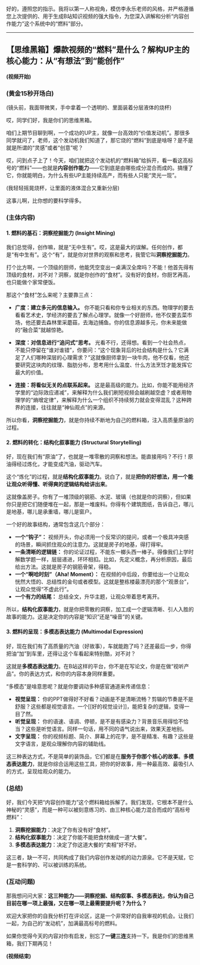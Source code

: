 好的，遵照您的指示。我将以第一人称视角，模仿李永乐老师的风格，并严格遵循您上次提供的、用于生成B站知识视频的强大指令，为您深入讲解和分析“内容创作能力”这个系统中的“燃料”部分。

---

## **【思维黑箱】爆款视频的“燃料”是什么？解构UP主的核心能力：从“有想法”到“能创作”**

**(视频开始)**

### **(黄金15秒开场白)**

(镜头前，我面带微笑，手中拿着一个透明的、里面装着分层液体的烧杯)

哎，同学们好，我是你们的思维黑箱。

咱们上期节目聊到啊，一个成功的UP主，就像一台高效的“价值发动机”。那很多同学就问了，老师，这个发动机我们知道了，那它烧的“燃料”到底是啥呀？是不是就是所谓的“灵感”或者“创意”呢？

哎，问到点子上了！今天，咱们就把这个发动机的“燃料箱”给拆开，看一看这高标号的“燃料”——也就是**内容创作能力**——它到底是由哪些成分混合而成的。搞懂了它，你就能明白，为什么有些UP主能持续高产，而有些人只能“灵光一现”。

(我轻轻摇晃烧杯，让里面的液体混合又重新分层)

这事儿啊，比你想的要科学得多。

### **(主体内容)**

#### **1. 燃料的基石：洞察挖掘能力 (Insight Mining)**

我们总觉得，创作嘛，就是“无中生有”。哎，这是最大的误解。任何创作，都是“有中生有”。这个“有”，就是你对世界的观察和思考，我管它叫**洞察挖掘能力**。

打个比方啊，一个顶级的厨师，他能凭空变出一桌满汉全席吗？不能！他首先得有顶级的食材，对不对？洞察，就是你创作的“食材”。没有好的食材，你厨艺再高，也只能做个家常便饭。

那这个“食材”怎么来呢？主要靠三点：

*   **广度：建立多元的信息输入。**
    你不能只看和你专业相关的东西。物理学的要去看看艺术史，学经济的要去了解点心理学。就像一个好厨师，他不仅要去菜市场，他还要去森林里采蘑菇，去海边捕鱼。你的信息源越多元，你未来能做的“融合菜”就越惊艳。

*   **深度：对信息进行“追问式”思考。**
    光看不行，还得想。看到一个社会热点，不能只停留在“谁对谁错”，你要问：“这个现象背后的社会结构是什么？它满足了人们哪种深层的心理需求？”这就像厨师拿到一块牛肉，他不仅看，他还要研究这块肉的纹理、脂肪分布，思考用什么温度、什么方法烹饪才能发挥它最大的价值。

*   **连接：将看似无关的点联系起来。**
    这是最高级的能力。比如，你能不能用经济学里的“边际效应递减”，来解释为什么我们刷短视频会越刷越空虚？或者用物理学的“熵增定律”，来解释为什么一个组织不持续努力就会变得混乱？这种跨界的连接，往往就是“神仙观点”的来源。

所以你看，**洞察挖掘能力**，就是你持续不断地为自己的燃料箱，注入高质量原油的过程。

#### **2. 燃料的转化：结构化叙事能力 (Structural Storytelling)**

好，现在我们有“原油”了，也就是一堆零散的洞察和想法。能直接用吗？不行！原油得经过炼化，才能变成汽油，驱动汽车。

这个“炼化”的过程，就是**结构化叙事能力**。说白了，就是**把你的好想法，用一个能让观众听得懂、听得爽的逻辑结构给讲出来**。

这就像盖房子。你有了一堆顶级的钢筋、水泥、玻璃（也就是你的洞察），但如果你只是把它们随便堆在一起，那是一堆废料。你得有个建筑图纸，告诉自己，哪儿是地基，哪儿是承重墙，哪儿是窗户。

一个好的故事结构，通常包含这几个部分：

*   **一个“钩子”：** 视频开头，你必须用一个反常识的提问，或者一个极具冲突感的场景，瞬间抓住观众的注意力。这就是房子的地基，得打得牢。
*   **一条清晰的逻辑链：** 你的论证过程，不能东一榔头西一棒子。得像我们上学时解数学题一样，层层递进，环环相扣。比如，先定义概念，再分析原因，最后给出方法。这就是房子的钢筋骨架，得稳。
*   **一个“啊哈时刻”（Aha! Moment）：** 在视频的中后段，你要给出一个让观众恍然大悟的、总结性的金句或者模型。这就是整栋楼最漂亮的那个“观景台”，让观众觉得“不虚此行”。
*   **一个有力的结尾：** 总结全文，升华主题，让观众带着思考离开。

所以，**结构化叙事能力**，就是你把零散的洞察，加工成一个逻辑清晰、引人入胜的故事的能力。这是决定你的内容是“知识”还是“噪音”的关键。

#### **3. 燃料的呈现：多模态表达能力 (Multimodal Expression)**

好，现在我们有了高质量的汽油（好故事），车就能跑了吗？还差最后一步，你得把油“加”到车里，还得让这个车看起来特别酷，对不对？

这就是**多模态表达能力**。在B站这样的平台，你不是在写论文，你是在做“视听产品”。你的表达方式，和你的内容本身同样重要。

“多模态”是啥意思呢？就是你要调动多种感官通道来传递信息：

*   **视觉呈现：** 你的PPT做得好不好看？动画是不是清晰流畅？剪辑的节奏是不是舒服？这些都是视觉语言。一个[[好的视觉设计]]，能把复杂的逻辑，变得一目了然。
*   **听觉呈现：** 你的语速、语调、停顿，是不是有感染力？背景音乐用得恰不恰当？这些是听觉语言。同样一句话，用不同的语气说出来，效果天差地别。
*   **文字呈现：** 你的视频标题、简介、屏幕上的花字，是不是精准、有趣？这些是文字语言，是观众理解你内容的辅助线。

这三种表达方式，不是简单的装饰品，它们都是在**服务于你那个核心的故事**。**多模态表达能力**，就是你综合运用这些工具，把你的好故事，用一种最高效、最吸引人的方式，呈现给观众的能力。

### **(总结)**

好，我们今天把“内容创作能力”这个燃料箱给拆解了。我们发现，它根本不是什么神秘的“灵感”，而是一种可以被刻意练习的、由三种核心能力混合而成的“高标号燃料”：

1.  **洞察挖掘能力**：决定了你有没有好“食材”。
2.  **结构化叙事能力**：决定了你能不能把食材做成一道“大餐”。
3.  **多模态表达能力**：决定了你这道大餐的“卖相”好不好。

这三者，缺一不可，共同构成了我们内容创作发动机的动力源泉。它不是天赋，它是一套科学的、可以被训练的系统。

### **(互动问题)**

那我想问问大家：**这三种能力——洞察挖掘、结构叙事、多模态表达，你认为自己目前在哪一项上最强，又在哪一项上最需要提升呢？为什么？**

欢迎大家把你的自我分析打在评论区，这是一个非常好的自我审视的机会。让我们一起，为自己的“发动机”，加满最高标号的燃料。

如果你觉得今天的内容对你有启发，别忘了**一键三连**支持一下。我是你们的思维黑箱，我们下期再见！

**(视频结束)**